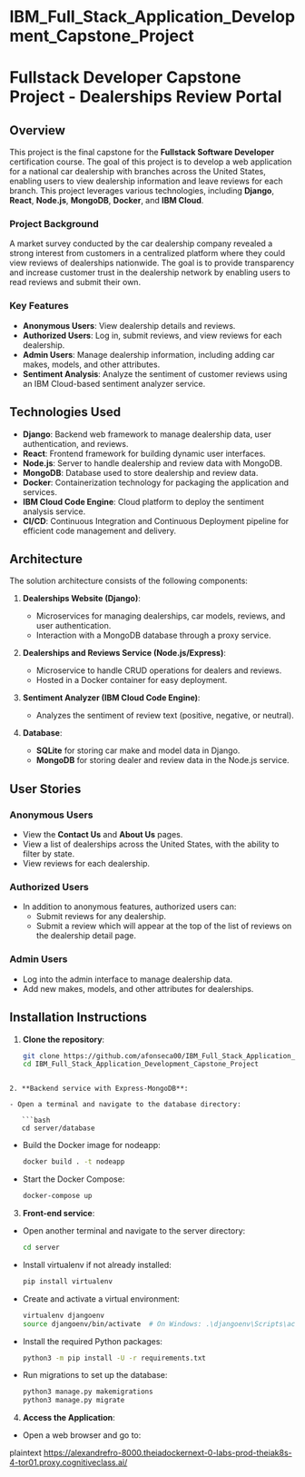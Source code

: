 # IBM_Full_Stack_Application_Development_Capstone_Project

# Fullstack Developer Capstone Project - Dealerships Review Portal

## Overview

This project is the final capstone for the **Fullstack Software Developer** certification course. The goal of this project is to develop a web application for a national car dealership with branches across the United States, enabling users to view dealership information and leave reviews for each branch. This project leverages various technologies, including **Django**, **React**, **Node.js**, **MongoDB**, **Docker**, and **IBM Cloud**.

### Project Background

A market survey conducted by the car dealership company revealed a strong interest from customers in a centralized platform where they could view reviews of dealerships nationwide. The goal is to provide transparency and increase customer trust in the dealership network by enabling users to read reviews and submit their own.

### Key Features

- **Anonymous Users**: View dealership details and reviews.
- **Authorized Users**: Log in, submit reviews, and view reviews for each dealership.
- **Admin Users**: Manage dealership information, including adding car makes, models, and other attributes.
- **Sentiment Analysis**: Analyze the sentiment of customer reviews using an IBM Cloud-based sentiment analyzer service.

## Technologies Used

- **Django**: Backend web framework to manage dealership data, user authentication, and reviews.
- **React**: Frontend framework for building dynamic user interfaces.
- **Node.js**: Server to handle dealership and review data with MongoDB.
- **MongoDB**: Database used to store dealership and review data.
- **Docker**: Containerization technology for packaging the application and services.
- **IBM Cloud Code Engine**: Cloud platform to deploy the sentiment analysis service.
- **CI/CD**: Continuous Integration and Continuous Deployment pipeline for efficient code management and delivery.

## Architecture

The solution architecture consists of the following components:

1. **Dealerships Website (Django)**:
   - Microservices for managing dealerships, car models, reviews, and user authentication.
   - Interaction with a MongoDB database through a proxy service.

2. **Dealerships and Reviews Service (Node.js/Express)**:
   - Microservice to handle CRUD operations for dealers and reviews.
   - Hosted in a Docker container for easy deployment.

3. **Sentiment Analyzer (IBM Cloud Code Engine)**:
   - Analyzes the sentiment of review text (positive, negative, or neutral).

4. **Database**:
   - **SQLite** for storing car make and model data in Django.
   - **MongoDB** for storing dealer and review data in the Node.js service.

## User Stories

### Anonymous Users
- View the **Contact Us** and **About Us** pages.
- View a list of dealerships across the United States, with the ability to filter by state.
- View reviews for each dealership.

### Authorized Users
- In addition to anonymous features, authorized users can:
  - Submit reviews for any dealership.
  - Submit a review which will appear at the top of the list of reviews on the dealership detail page.

### Admin Users
- Log into the admin interface to manage dealership data.
- Add new makes, models, and other attributes for dealerships.

## Installation Instructions

1. **Clone the repository**:

   ```bash
   git clone https://github.com/afonseca00/IBM_Full_Stack_Application_Development_Capstone_Project.git
   cd IBM_Full_Stack_Application_Development_Capstone_Project
```

2. **Backend service with Express-MongoDB**:

- Open a terminal and navigate to the database directory:

   ```bash
   cd server/database
   ```

- Build the Docker image for nodeapp:
   ```bash
   docker build . -t nodeapp
   ```

- Start the Docker Compose:

   ```bash
   docker-compose up
   ```

3. **Front-end service**:

- Open another terminal and navigate to the server directory:

   ```bash
   cd server
   ```

- Install virtualenv if not already installed:

   ```bash
   pip install virtualenv
   ```

- Create and activate a virtual environment:

   ```bash
   virtualenv djangoenv
   source djangoenv/bin/activate  # On Windows: .\djangoenv\Scripts\activate
   ```

- Install the required Python packages:

   ```bash
   python3 -m pip install -U -r requirements.txt
   ```

- Run migrations to set up the database:

   ```bash
   python3 manage.py makemigrations
   python3 manage.py migrate
   ```

4. **Access the Application**:

- Open a web browser and go to:

plaintext
https://alexandrefro-8000.theiadockernext-0-labs-prod-theiak8s-4-tor01.proxy.cognitiveclass.ai/